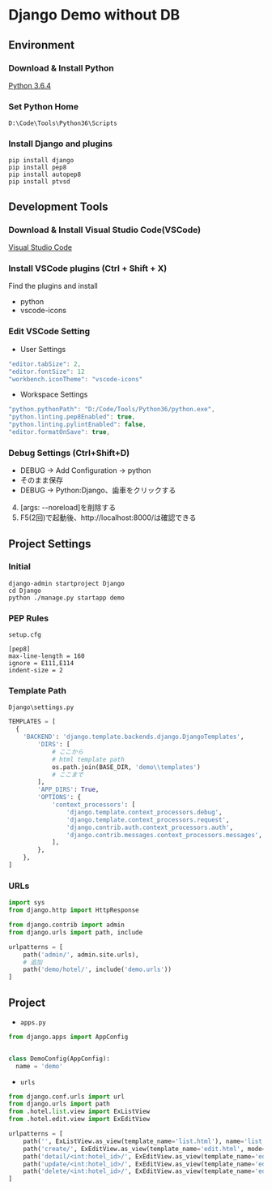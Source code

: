 ﻿# Django Demo without DB

## Environment

### Download & Install Python
[Python 3.6.4](https://www.python.org/downloads/)

### Set Python Home
```
D:\Code\Tools\Python36\Scripts
```
### Install Django and plugins
```
pip install django
pip install pep8
pip install autopep8
pip install ptvsd
```

## Development Tools
### Download & Install Visual Studio Code(VSCode)
[Visual Studio Code](https://code.visualstudio.com/download)

### Install VSCode plugins (Ctrl + Shift + X)
Find the plugins and install
* python
* vscode-icons

### Edit VSCode Setting
- User Settings 
```js
"editor.tabSize": 2,
"editor.fontSize": 12
"workbench.iconTheme": "vscode-icons"
```
- Workspace Settings
```js
"python.pythonPath": "D:/Code/Tools/Python36/python.exe",
"python.linting.pep8Enabled": true,
"python.linting.pylintEnabled": false,
"editor.formatOnSave": true,
```

### Debug Settings (Ctrl+Shift+D)
* DEBUG -> Add Configuration -> python
* そのまま保存
* DEBUG -> Python:Django、歯車をクリックする
4. [args: --noreload]を削除する
5. F5(2回)で起動後、http://localhost:8000/は確認できる

## Project Settings
### Initial
```
django-admin startproject Django
cd Django
python ./manage.py startapp demo
```

### PEP Rules
`setup.cfg`
```
[pep8]
max-line-length = 160
ignore = E111,E114
indent-size = 2
```

### Template Path
`Django\settings.py`
```py
TEMPLATES = [
  {
    'BACKEND': 'django.template.backends.django.DjangoTemplates',
        'DIRS': [
            # ここから
            # html template path
            os.path.join(BASE_DIR, 'demo\\templates')
            # ここまで
        ],
        'APP_DIRS': True,
        'OPTIONS': {
            'context_processors': [
                'django.template.context_processors.debug',
                'django.template.context_processors.request',
                'django.contrib.auth.context_processors.auth',
                'django.contrib.messages.context_processors.messages',
            ],
        },
    },
]
```

### URLs
```py
import sys
from django.http import HttpResponse

from django.contrib import admin
from django.urls import path, include

urlpatterns = [
    path('admin/', admin.site.urls),
    # 追加
    path('demo/hotel/', include('demo.urls'))
]
```

## Project
- `apps.py`
```py
from django.apps import AppConfig


class DemoConfig(AppConfig):
  name = 'demo'
```
- `urls`
```py
from django.conf.urls import url
from django.urls import path
from .hotel.list.view import ExListView
from .hotel.edit.view import ExEditView

urlpatterns = [
    path('', ExListView.as_view(template_name='list.html'), name='list'),
    path('create/', ExEditView.as_view(template_name='edit.html', mode='create'), name='create'),
    path('detail/<int:hotel_id>/', ExEditView.as_view(template_name='edit.html', mode='detail'), name='detail'),
    path('update/<int:hotel_id>/', ExEditView.as_view(template_name='edit.html', mode='update'), name='update'),
    path('delete/<int:hotel_id>/', ExEditView.as_view(template_name='edit.html', mode='delete'), name='delete')
]
```